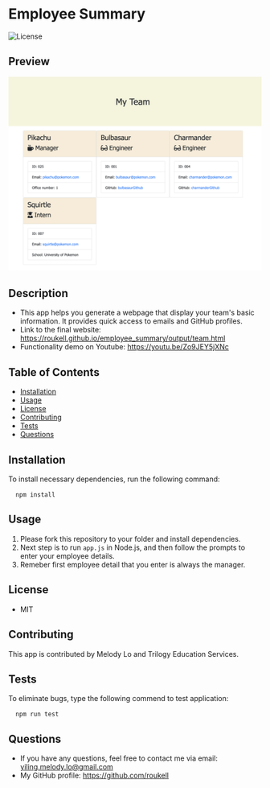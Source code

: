 # Employee Summary
  ![License](https://img.shields.io/github/license/roukell/employee_summary)

  ## Preview
  ![img](./assets/preview.png)

  ## Description
  * This app helps you generate a webpage that display your team's basic information. It provides quick access to emails and GitHub profiles.
  * Link to the final website: https://roukell.github.io/employee_summary/output/team.html
  * Functionality demo on Youtube: https://youtu.be/Zo9JEY5jXNc

  ## Table of Contents
  * [Installation](#installation)
  * [Usage](#Usage)
  * [License](#License)
  * [Contributing](#Contributing)
  * [Tests](#Tests)
  * [Questions](#Questions)

  ## Installation
  To install necessary dependencies, run the following command:

      npm install

  ## Usage
  1. Please fork this repository to your folder and install dependencies. 
  2. Next step is to run `app.js` in Node.js, and then follow the prompts to enter your employee details. 
  3. Remeber first employee detail that you enter is always the manager.

  ## License
  * MIT

  ## Contributing
  This app is contributed by Melody Lo and Trilogy Education Services.

  ## Tests
  To eliminate bugs, type the following commend to test application:

      npm run test

  ## Questions
  * If you have any questions, feel free to contact me via email: yiling.melody.lo@gmail.com
  * My GitHub profile: https://github.com/roukell
